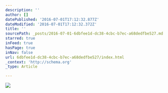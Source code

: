 ```yaml
---
description: ''
author: []
datePublished: '2016-07-01T17:12:32.877Z'
dateModified: '2016-07-01T17:12:32.372Z'
title: ''
sourcePath: _posts/2016-07-01-6dbfee1d-dc38-4cbc-b7ec-a68dedfbe527.md
starred: true
inFeed: true
hasPage: true
inNav: false
url: 6dbfee1d-dc38-4cbc-b7ec-a68dedfbe527/index.html
_context: 'http://schema.org'
_type: Article

---
```

![](https://the-grid-user-content.s3-us-west-2.amazonaws.com/60ff7111-7132-4bdd-a747-28209209d00c.jpg)